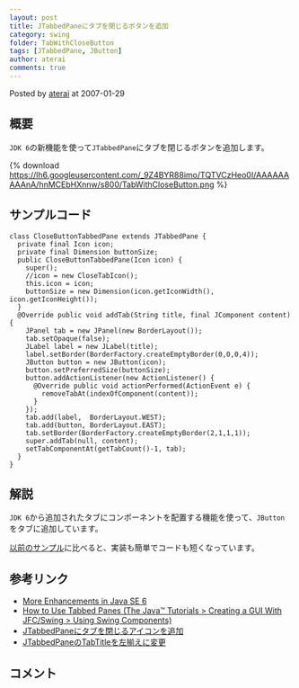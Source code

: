 ```yaml
---
layout: post
title: JTabbedPaneにタブを閉じるボタンを追加
category: swing
folder: TabWithCloseButton
tags: [JTabbedPane, JButton]
author: aterai
comments: true
---
```


Posted by [aterai](http://terai.xrea.jp/aterai.html) at 2007-01-29

## 概要
`JDK 6`の新機能を使って`JTabbedPane`にタブを閉じるボタンを追加します。

{% download https://lh6.googleusercontent.com/_9Z4BYR88imo/TQTVCzHeo0I/AAAAAAAAAnA/hnMCEbHXnnw/s800/TabWithCloseButton.png %}

## サンプルコード
<pre class="prettyprint"><code>class CloseButtonTabbedPane extends JTabbedPane {
  private final Icon icon;
  private final Dimension buttonSize;
  public CloseButtonTabbedPane(Icon icon) {
    super();
    //icon = new CloseTabIcon();
    this.icon = icon;
    buttonSize = new Dimension(icon.getIconWidth(), icon.getIconHeight());
  }
  @Override public void addTab(String title, final JComponent content) {
    JPanel tab = new JPanel(new BorderLayout());
    tab.setOpaque(false);
    JLabel label = new JLabel(title);
    label.setBorder(BorderFactory.createEmptyBorder(0,0,0,4));
    JButton button = new JButton(icon);
    button.setPreferredSize(buttonSize);
    button.addActionListener(new ActionListener() {
      @Override public void actionPerformed(ActionEvent e) {
        removeTabAt(indexOfComponent(content));
      }
    });
    tab.add(label,  BorderLayout.WEST);
    tab.add(button, BorderLayout.EAST);
    tab.setBorder(BorderFactory.createEmptyBorder(2,1,1,1));
    super.addTab(null, content);
    setTabComponentAt(getTabCount()-1, tab);
  }
}
</code></pre>

## 解説
`JDK 6`から追加されたタブにコンポーネントを配置する機能を使って、`JButton`をタブに追加しています。

[以前のサンプル](http://terai.xrea.jp/Swing/TabWithCloseIcon.html)に比べると、実装も簡単でコードも短くなっています。

## 参考リンク
- [More Enhancements in Java SE 6](http://www.oracle.com/technetwork/articles/javase/index-135776.html)
- [How to Use Tabbed Panes (The Java™ Tutorials > Creating a GUI With JFC/Swing > Using Swing Components)](http://docs.oracle.com/javase/tutorial/uiswing/components/tabbedpane.html)
- [JTabbedPaneにタブを閉じるアイコンを追加](http://terai.xrea.jp/Swing/TabWithCloseIcon.html)
- [JTabbedPaneのTabTitleを左揃えに変更](http://terai.xrea.jp/Swing/TabTitleAlignment.html)

<!-- dummy comment line for breaking list -->

## コメント
